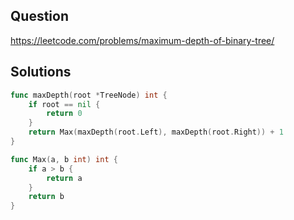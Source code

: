 ## Question

https://leetcode.com/problems/maximum-depth-of-binary-tree/

## Solutions

```go
func maxDepth(root *TreeNode) int {
	if root == nil {
		return 0
	}
	return Max(maxDepth(root.Left), maxDepth(root.Right)) + 1
}

func Max(a, b int) int {
	if a > b {
		return a
	}
	return b
}
```
